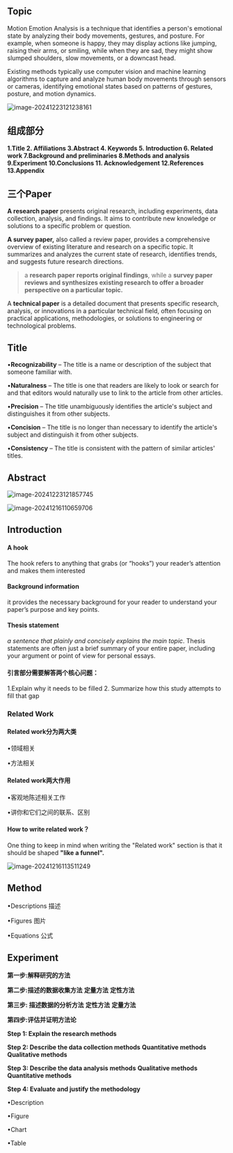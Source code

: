 ## Topic

Motion Emotion Analysis is a technique that identifies a person's emotional state by analyzing their body movements, gestures, and posture.  For example, when someone is happy, they may display actions like jumping, raising their arms, or smiling, while when they are sad, they might show slumped shoulders, slow movements, or a downcast head. 

Existing methods typically use computer vision and machine learning algorithms to capture and analyze human body movements through sensors or cameras, identifying emotional states based on patterns of gestures, posture, and motion dynamics.

![image-20241223121238161](https://liwenjunpictures.oss-cn-shenzhen.aliyuncs.com/202412231212207.png)

## 组成部分

**1.Title 2. Affiliations 3.Abstract 4. Keywords 5. Introduction 6. Related work 7.Background and preliminaries 8.Methods and analysis 9.Experiment 10.Conclusions 11. Acknowledgement 12.References 13.Appendix** 

## 三个Paper

 **A research paper** presents original research, including experiments, data collection, analysis, and findings. It aims to contribute new knowledge or solutions to a specific problem or question.

 **A survey paper,** also called a review paper, provides a comprehensive overview of existing literature and research on a specific topic. It summarizes and analyzes the current state of research, identifies trends, and suggests future research directions.

> a **research paper** **reports original findings**, while a **survey paper** **reviews and synthesizes existing research to offer a broader perspective on a particular topic.**

A **technical paper** is a detailed document that presents specific research, analysis, or innovations in a particular technical field, often focusing on practical applications, methodologies, or solutions to engineering or technological problems.

## Title

•**Recognizability** – The title is a name or description of the subject that someone familiar with.

•**Naturalness** – The title is one that readers are likely to look or search for and that editors would naturally use to link to the article from other articles. 

•**Precision** – The title unambiguously identifies the article's subject and distinguishes it from other subjects. 

•**Concision** – The title is no longer than necessary to identify the article's subject and distinguish it from other subjects. 

•**Consistency** – The title is consistent with the pattern of similar articles' titles.

## Abstract

![image-20241223121857745](https://liwenjunpictures.oss-cn-shenzhen.aliyuncs.com/202412231218791.png)

![image-20241216110659706](https://liwenjunpictures.oss-cn-shenzhen.aliyuncs.com/202412161106810.png)



## Introduction

#### **A hook** 

The hook refers to anything that grabs (or “hooks”) your reader’s attention and makes them interested

#### **Background information**

it provides the necessary background  for your reader to understand your paper’s purpose and key points.

#### Thesis statement

*a sentence that plainly and concisely explains the main topic*. Thesis statements are often just a brief summary of your entire paper, including your argument or point of view for personal essays. 

#### 引言部分需要解答两个核心问题： 

1.Explain why it needs to be filled  2. Summarize how this study attempts to fill that gap



### Related Work

#### Related work分为两大类

•领域相关

•方法相关

#### Related work两大作用

•客观地陈述相关工作

•讲你和它们之间的联系、区别

#### How to write related work？

One thing to keep in mind when writing the "Related work" section is that it should be shaped **"like a funnel".**  

![image-20241216113511249](https://liwenjunpictures.oss-cn-shenzhen.aliyuncs.com/202412161135301.png)

## Method

•Descriptions 描述

 •Figures 图片

•Equations 公式

## Experiment

**第一步:解释研究的方法**

**第二步:描述的数据收集方法**  **定量方法** **定性方法** 

**第三步: 描述数据的分析方法**  **定性方法**  **定量方法**

**第四步:评估并证明方法论**

**Step 1: Explain the research methods**

**Step 2: Describe the data collection methods**
 **Quantitative methods**
 **Qualitative methods**

**Step 3: Describe the data analysis methods**
 **Qualitative methods**
 **Quantitative methods**

**Step 4: Evaluate and justify the methodology**

•Description

•Figure

•Chart

•Table